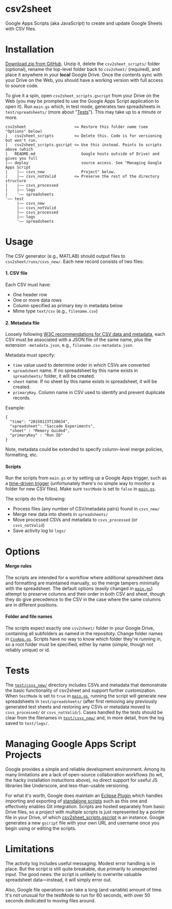 # csv2sheet
Google Apps Scripts (aka JavaScript) to create and update Google Sheets with CSV files.

# Installation
[Download zip from GitHub](https://github.com/unendin/csv2sheet/archive/master.zip). Unzip it, delete the `csv2sheet_scripts/` folder (optional), rename the top-level folder back to `csv2sheet/` (required), and place it anywhere in your **local** Google Drive. Once the contents sync with your Drive on the Web, you should have a working version with full access to source code.

To give it a spin, open `csv2sheet_scripts.gscript` from your Drive on the Web (you may be prompted to use the Google Apps Script application to open it). Run `main.gs` which, in test mode, generates two spreadsheets in `test/spreadsheets/` (more about "[Tests](https://github.com/unendin/csv2sheet#tests)"). This may take up to a minute or more.

```
csv2sheet                     <= Restore this folder name (see "Options" below)
|   csv2sheet_scripts         <= Delete this. Code is for versioning but won't run.
|   csv2sheet_scripts.gscript <= Use this instead. Points to scripts above (which
|   README.md                    Google hosts outside of Drive) and gives you full
|—— deploy                       source access. See "Managing Google Apps Script 
|    |—— csvs_new                Project" below.
|    |—— csvs_notValid        <= Preserve the rest of the directory structure
|    |—— csvs_processed
|    |—— logs
|    '—— spreadsheets
'—— test
     |—— csvs_new
     |—— csvs_notValid
     |—— csvs_processed
     |—— logs
     '—— spreadsheets
```

# Usage
The CSV generator (e.g., MATLAB) should output files to `csv2sheet/runs/csvs_new/`. Each new record consists of two files: 

#### 1. CSV file
Each CSV must have:
* One header row
* One or more data rows
* Column specified as primary key in metadata below
* Mime type `text/csv` (e.g., `filename.csv`)

#### 2. Metadata file
Loosely following [W3C recommendations for CSV data and metadata](http://www.w3.org/TR/tabular-data-model/#standard-file-metadata), each CSV must be associated with a JSON file of the same name, plus the extension `-metadata.json`, e.g.,
`filename.csv-metadata.json`.

Metadata must specify:
* `time` value used to determine order in which CSVs are converted
* `spreadsheet` name. If no spreadsheet by this name exists in `spreadsheets/` folder, it will be created.
* `sheet` name. If no sheet by this name exists in spreadsheet, it will be created.
* `primaryKey`. Column name in CSV used to identify and prevent duplicate records. 

Example:
```
{
  "time": "20150123T130634",
  "spreadsheet": "Saccade Experiments",
  "sheet" : "Memory Guided",
  "primaryKey" : "Run ID"
}
```

Note, metadata could be extended to specify column-level merge policies, formatting, etc.

#### Scripts
Run the scripts from `main.gs` or by setting up a Google Apps trigger, such as a [time-driven trigger](https://developers.google.com/apps-script/guides/triggers/installable#time-driven_triggers) (unfortunately there's no simple way to monitor a folder for new CSV files). Make sure `testMode` is set to `false` in [`main.gs`](https://github.com/unendin/csv2sheet/blob/master/csv2sheet_scripts/main.gs).

The scripts do the following:
* Process files (any number of CSV/metadata pairs) found in `csvs_new/` 
* Merge new data into sheets in `spreadsheets/`
* Move processed CSVs and metadata to `csvs_processed` (or `csvs_notValid`)
* Save activity log to `logs/` 

# Options
#### Merge rules
The scripts are intended for a workflow where additional spreadsheet data and formatting are maintained manually, so the merge tampers minimally with the spreadsheet. The default options (easily changed in [`main.gs`](https://github.com/unendin/csv2sheet/blob/master/csv2sheet_scripts/main.gs)) attempt to preserve columns and their order in both CSV and sheet, though they do give precedence to the CSV in the case where the same columns are in different positions.

#### Folder and file names
The scripts expect exactly one `csv2sheet/` folder in your Google Drive, containing all subfolders as named in the repositoty. Change folder names in [`CsvApp.gs`](https://github.com/unendin/csv2sheet/blob/master/csv2sheet_scripts/CsvApp.gs). Scripts have no way to know which folder they're running in, so a root folder must be specified, either by name (simple, though not reliably unique) or id.   

# Tests
The [`test/csvs_new/`](https://github.com/unendin/csv2sheet/tree/master/test/csvs_new) directory includes CSVs and metadata that demonstrate the basic functionality of csv2sheet and support further customization. When `testMode` is set to `true` in [`main.gs`](https://github.com/unendin/csv2sheet/blob/master/csv2sheet_scripts/main.gs), running the script will generate new spreadsheets in `test/spreadsheets/` (after first removing any previously generated test sheets and restoring any CSVs or metadata moved to `csvs_processed/` or `csvs_notValid/`). Cases handled by the tests should be clear from the filenames in [`test/csvs_new/`](https://github.com/unendin/csv2sheet/tree/master/test/csvs_new) and, in more detail, from the log saved to `test/logs/`.  

# Managing Google Apps Script Projects
Google provides a simple and reliable development environment. Among its many limitations are a lack of open-source collaboration workflows (to wit, the hacky installation instuctions above), no direct support for useful JS libraries like Underscore, and less-than-usable versioning. 

For what it's worth, Google does maintain an [Eclipse Plugin](https://developers.google.com/eclipse/docs/apps_script) which handles importing and exporting of [standalone scripts](https://developers.google.com/apps-script/guides/standalone) such as this one and effectively enables Git integration. Scripts are hosted separately from basic Drive files, so a project with multiple scripts is just represented by a pointer file in your Drive, of which [csv2sheet_scripts.gscript](https://github.com/unendin/csv2sheet/blob/master/csv2sheet_scripts.gscript) is an instance. Google generates a new `gscript` file with your own URL and username once you begin using or editing the scripts. 

# Limitations
The activity log includes useful messaging. Modest error handling is in place. But the script is still quite breakable, due primarily to unexpected input. The good news: the script is unlikely to overwrite valuable spreadsheet data—instead, it will simply error out.

Also, Google file operations can take a long (and variable) amount of time. It's not unusual for the testMode to run for 60 seconds, with over 50 seconds dedicated to moving files around. 
